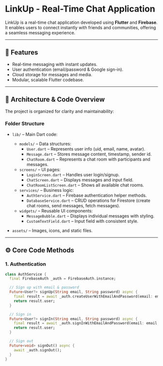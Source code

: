# LinkUp - Real-Time Chat Application

LinkUp is a real-time chat application developed using **Flutter** and **Firebase**. It enables users to connect instantly with friends and communities, offering a seamless messaging experience.

---

## 🌟 Features

- Real-time messaging with instant updates.
- User authentication (email/password & Google sign-in).
- Cloud storage for messages and media.
- Modular, scalable Flutter codebase.

---

## 🧩 Architecture & Code Overview

The project is organized for clarity and maintainability:

### Folder Structure

- `lib/` – Main Dart code:
  - `models/` – Data structures:
    - `User.dart` – Represents user info (uid, email, name, avatar).
    - `Message.dart` – Stores message content, timestamp, sender id.
    - `ChatRoom.dart` – Represents a chat room with participants and messages.
  - `screens/` – UI pages:
    - `LoginScreen.dart` – Handles user login/signup.
    - `ChatScreen.dart` – Displays messages and input field.
    - `ChatRoomListScreen.dart` – Shows all available chat rooms.
  - `services/` – Business logic:
    - `AuthService.dart` – Firebase authentication helper methods.
    - `DatabaseService.dart` – CRUD operations for Firestore (create chat rooms, send messages, fetch messages).
  - `widgets/` – Reusable UI components:
    - `MessageBubble.dart` – Displays individual messages with styling.
    - `CustomTextField.dart` – Input field with consistent style.

- `assets/` – Images, icons, and static files.

---

## ⚙️ Core Code Methods

### 1. Authentication

```dart
class AuthService {
  final FirebaseAuth _auth = FirebaseAuth.instance;

  // Sign up with email & password
  Future<User?> signUp(String email, String password) async {
    final result = await _auth.createUserWithEmailAndPassword(email: email, password: password);
    return result.user;
  }

  // Sign in
  Future<User?> signIn(String email, String password) async {
    final result = await _auth.signInWithEmailAndPassword(email: email, password: password);
    return result.user;
  }

  // Sign out
  Future<void> signOut() async {
    await _auth.signOut();
  }
}
